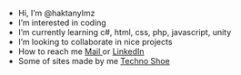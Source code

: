 - Hi, I’m @haktanylmz
- I’m interested in coding
- I’m currently learning c#, html, css, php, javascript, unity
- I’m looking to collaborate in nice projects
- How to reach me <a href="mailto:haktanylmz@gmail.com"> Mail </a>or <a href="https://www.linkedin.com/in/haktanylmz/">LinkedIn</a>
- Some of sites made by me <a href="https://techno-shoe.com/"> Techno Shoe </a>
